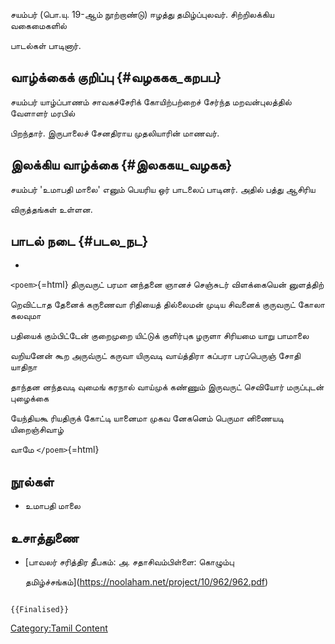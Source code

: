 சயம்பர் (பொ.யு. 19-ஆம் நூற்றாண்டு) ஈழத்து தமிழ்ப்புலவர். சிற்றிலக்கிய வகைமைகளில்
பாடல்கள் பாடினார்.

## வாழ்க்கைக் குறிப்பு {#வழககக_கறபப}

சயம்பர் யாழ்ப்பாணம் சாவகச்சேரிக் கோயிற்பற்றைச் சேர்ந்த மறவன்புலத்தில் வேளாளர் மரபில்
பிறந்தார். இருபாலைச் சேனதிராய முதலியாரின் மாணவர்.

## இலக்கிய வாழ்க்கை {#இலககய_வழகக}

சயம்பர் \'உமாபதி மாலை\' எனும் பெயரிய ஒர் பாடலைப் பாடினர். அதில் பத்து ஆசிரிய
விருத்தங்கள் உள்ளன.

## பாடல் நடை {#படல_நட}

-   

`<poem>`{=html} திருவருட் பரமா னந்தனை ஞானச் செஞ்சுடர் விளக்கையென் னுளத்திற்
றெவிட்டாத தேனைக் கருணைவா ரிதியைத் தில்லைமன் முடிய சிவனைக் குருவருட் கோலா கலவுமா
பதியைக் கும்பிட்டேன் குறைமுறை யிட்டுக் குளிர்புக ழருளா சிரியமை யாறு பாமாலை
வறியனேன் கூற அருவ்ருட் கருவா யிருவடி வாய்த்திரா கப்பரா பரப்பெருஞ் சோதி யாதிநா
தாந்தன னந்தவடி வுமைங் கரநால் வாய்முக் கண்ணும் இருவருட் செவியோர் மருப்புடன் புழைக்கை
யேந்தியகூ ரியதிருக் கோட்டி யானைமா முகவ னேகனெம் பெருமா னிணையடி யிறைஞ்சிவாழ்
வாமே `</poem>`{=html}

## நூல்கள்

-   உமாபதி மாலை

## உசாத்துணை

-   [பாவலர் சரித்திர தீபகம்: அ. சதாசிவம்பிள்ளை: கொழும்பு
    தமிழ்ச்சங்கம்](https://noolaham.net/project/10/962/962.pdf)

```{=mediawiki}
{{Finalised}}
```
[Category:Tamil Content](Category:Tamil_Content "wikilink")
